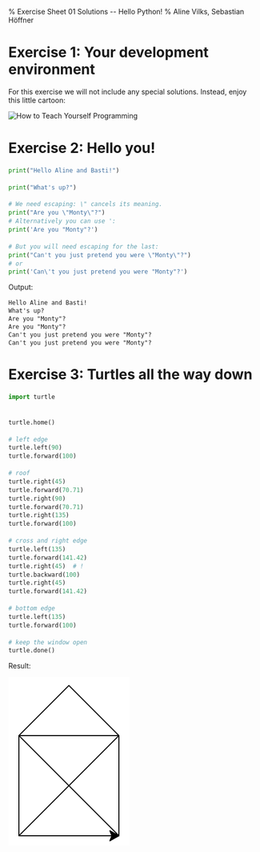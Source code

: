 % Exercise Sheet 01 Solutions -- Hello Python!
% Aline Vilks, Sebastian Höffner


# Exercise 1: Your development environment

For this exercise we will not include any special solutions. Instead, enjoy this little cartoon:

![How to Teach Yourself Programming](http://abstrusegoose.com/strips/ars_longa_vita_brevis.png "How to Teach Yourself Programming")


# Exercise 2: Hello you!

```python
print("Hello Aline and Basti!")

print("What's up?")

# We need escaping: \" cancels its meaning.
print("Are you \"Monty\"?")
# Alternatively you can use ':
print('Are you "Monty"?')

# But you will need escaping for the last:
print("Can't you just pretend you were \"Monty\"?")
# or
print('Can\'t you just pretend you were "Monty"?')
```

Output:

```
Hello Aline and Basti!
What's up?
Are you "Monty"?
Are you "Monty"?
Can't you just pretend you were "Monty"?
Can't you just pretend you were "Monty"?
```

# Exercise 3: Turtles all the way down

```python
import turtle


turtle.home()

# left edge
turtle.left(90)
turtle.forward(100)

# roof
turtle.right(45)
turtle.forward(70.71)
turtle.right(90)
turtle.forward(70.71)
turtle.right(135)
turtle.forward(100)

# cross and right edge
turtle.left(135)
turtle.forward(141.42)
turtle.right(45)  # !
turtle.backward(100)
turtle.right(45)
turtle.forward(141.42)

# bottom edge
turtle.left(135)
turtle.forward(100)

# keep the window open
turtle.done()
```

Result:

![St. Nicholas' house](saintnicholashouse.png "St. Nicholas' house")

